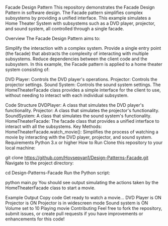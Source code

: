Facade Design Pattern
This repository demonstrates the Facade Design Pattern in software design. The Facade pattern simplifies complex subsystems by providing a unified interface. This example simulates a Home Theater System with subsystems such as a DVD player, projector, and sound system, all controlled through a single facade.

Overview
The Facade Design Pattern aims to:

Simplify the interaction with a complex system.
Provide a single entry point (the facade) that abstracts the complexity of interacting with multiple subsystems.
Reduce dependencies between the client code and the subsystem.
In this example, the Facade pattern is applied to a home theater system consisting of:

DVD Player: Controls the DVD player's operations.
Projector: Controls the projector settings.
Sound System: Controls the sound system settings.
The HomeTheaterFacade class provides a simple interface for the client to use, without needing to interact with each individual subsystem.

Code Structure
DVDPlayer: A class that simulates the DVD player's functionality.
Projector: A class that simulates the projector's functionality.
SoundSystem: A class that simulates the sound system's functionality.
HomeTheaterFacade: The facade class that provides a unified interface to interact with all the subsystems.
Key Methods:
HomeTheaterFacade.watch_movie(): Simplifies the process of watching a movie by interacting with the DVD player, projector, and sound system.
Requirements
Python 3.x or higher
How to Run
Clone this repository to your local machine:

git clone https://github.com/Hovsepyan1/Design-Patterns-Facade.git
Navigate to the project directory:

cd Design-Patterns-Facade
Run the Python script:

python main.py
You should see output simulating the actions taken by the HomeTheaterFacade class to start a movie.

Example Output
Copy code
Get ready to watch a movie...
DVD Player is ON
Projector is ON
Projector is in widescreen mode
Sound system is ON
Volume set to 10
Playing movie
Contributing
Feel free to fork the repository, submit issues, or create pull requests if you have improvements or enhancements for this code!


